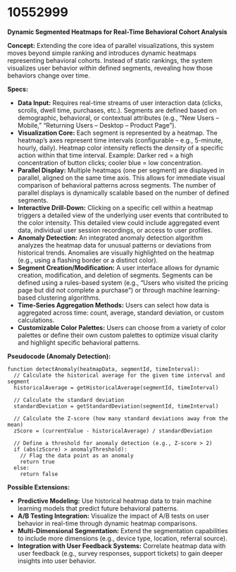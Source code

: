 # 10552999

**Dynamic Segmented Heatmaps for Real-Time Behavioral Cohort Analysis**

**Concept:** Extending the core idea of parallel visualizations, this system moves beyond simple ranking and introduces dynamic heatmaps representing behavioral cohorts. Instead of static rankings, the system visualizes user behavior *within* defined segments, revealing how those behaviors change over time.

**Specs:**

*   **Data Input:**  Requires real-time streams of user interaction data (clicks, scrolls, dwell time, purchases, etc.).  Segments are defined based on demographic, behavioral, or contextual attributes (e.g., “New Users – Mobile,” “Returning Users – Desktop – Product Page”).
*   **Visualization Core:** Each segment is represented by a heatmap. The heatmap’s axes represent time intervals (configurable – e.g., 5-minute, hourly, daily). Heatmap color intensity reflects the *density* of a specific action within that time interval.  Example: Darker red = a high concentration of button clicks; cooler blue = low concentration.
*   **Parallel Display:** Multiple heatmaps (one per segment) are displayed in parallel, aligned on the same time axis. This allows for immediate visual comparison of behavioral patterns across segments.  The number of parallel displays is dynamically scalable based on the number of defined segments.
*   **Interactive Drill-Down:**  Clicking on a specific cell within a heatmap triggers a detailed view of the underlying user events that contributed to the color intensity.  This detailed view could include aggregated event data, individual user session recordings, or access to user profiles.
*   **Anomaly Detection:**  An integrated anomaly detection algorithm analyzes the heatmap data for unusual patterns or deviations from historical trends.  Anomalies are visually highlighted on the heatmap (e.g., using a flashing border or a distinct color).
*   **Segment Creation/Modification:**  A user interface allows for dynamic creation, modification, and deletion of segments. Segments can be defined using a rules-based system (e.g., “Users who visited the pricing page but did not complete a purchase”) or through machine learning-based clustering algorithms.
*   **Time-Series Aggregation Methods:** Users can select how data is aggregated across time: count, average, standard deviation, or custom calculations.
*   **Customizable Color Palettes:**  Users can choose from a variety of color palettes or define their own custom palettes to optimize visual clarity and highlight specific behavioral patterns.

**Pseudocode (Anomaly Detection):**

```
function detectAnomaly(heatmapData, segmentId, timeInterval):
  // Calculate the historical average for the given time interval and segment
  historicalAverage = getHistoricalAverage(segmentId, timeInterval)

  // Calculate the standard deviation
  standardDeviation = getStandardDeviation(segmentId, timeInterval)

  // Calculate the Z-score (how many standard deviations away from the mean)
  zScore = (currentValue - historicalAverage) / standardDeviation

  // Define a threshold for anomaly detection (e.g., Z-score > 2)
  if (abs(zScore) > anomalyThreshold):
    // Flag the data point as an anomaly
    return true
  else:
    return false
```

**Possible Extensions:**

*   **Predictive Modeling:**  Use historical heatmap data to train machine learning models that predict future behavioral patterns.
*   **A/B Testing Integration:** Visualize the impact of A/B tests on user behavior in real-time through dynamic heatmap comparisons.
*   **Multi-Dimensional Segmentation:**  Extend the segmentation capabilities to include more dimensions (e.g., device type, location, referral source).
*   **Integration with User Feedback Systems:**  Correlate heatmap data with user feedback (e.g., survey responses, support tickets) to gain deeper insights into user behavior.